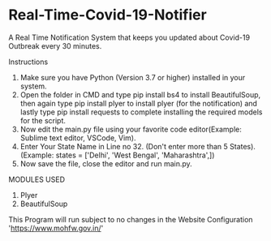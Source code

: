 # Real-Time-Covid-19-Notifier
A Real Time Notification System that keeps you updated about Covid-19 Outbreak every 30 minutes.

Instructions

1) Make sure you have Python (Version 3.7 or higher) installed in your system.
2) Open the folder in CMD and type pip install bs4 to install BeautifulSoup, then again type pip install plyer to install plyer (for the notification) and lastly type pip install requests to complete installing the required models for the script.
3) Now edit the main.py file using your favorite code editor(Example: Sublime text editor, VSCode, Vim).
4) Enter Your State Name in Line no 32. (Don't enter more than 5 States). (Example: states = ['Delhi', 'West Bengal', 'Maharashtra',])
5) Now save the file, close the editor and run main.py.

MODULES USED

1) Plyer
2) BeautifulSoup

This Program will run subject to no changes in the Website Configuration 'https://www.mohfw.gov.in/'

